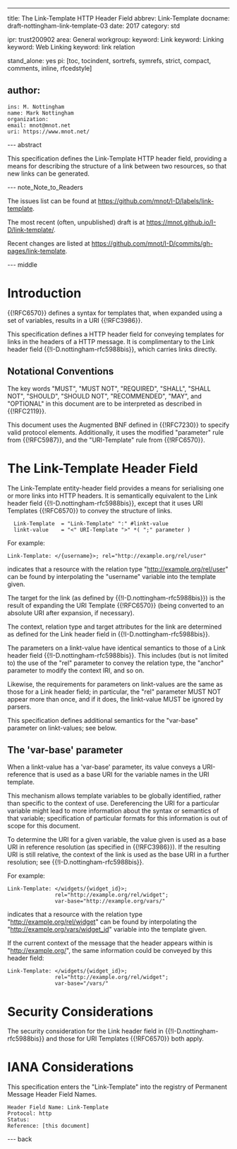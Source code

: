 ---
title: The Link-Template HTTP Header Field
abbrev: Link-Template
docname: draft-nottingham-link-template-03
date: 2017
category: std

ipr: trust200902
area: General
workgroup:
keyword: Link
keyword: Linking
keyword: Web Linking
keyword: link relation

stand_alone: yes
pi: [toc, tocindent, sortrefs, symrefs, strict, compact, comments, inline, rfcedstyle]

author:
 -
    ins: M. Nottingham
    name: Mark Nottingham
    organization:
    email: mnot@mnot.net
    uri: https://www.mnot.net/


--- abstract

This specification defines the Link-Template HTTP header field, providing a means for describing
the structure of a link between two resources, so that new links can be generated.


--- note_Note_to_Readers

The issues list can be found at <https://github.com/mnot/I-D/labels/link-template>.

The most recent (often, unpublished) draft is at <https://mnot.github.io/I-D/link-template/>.

Recent changes are listed at <https://github.com/mnot/I-D/commits/gh-pages/link-template>.


--- middle

# Introduction

{{!RFC6570}} defines a syntax for templates that, when expanded using a set of variables, results
in a URI {{!RFC3986}}.

This specification defines a HTTP header field for conveying templates for links in the headers of
a HTTP message. It is complimentary to the Link header field {{!I-D.nottingham-rfc5988bis}}, which carries links
directly.

## Notational Conventions

The key words "MUST", "MUST NOT", "REQUIRED", "SHALL", "SHALL NOT", "SHOULD", "SHOULD NOT",
"RECOMMENDED", "MAY", and "OPTIONAL" in this document are to be interpreted as described in {{!RFC2119}}.

This document uses the Augmented BNF defined in {{!RFC7230}} to specify valid protocol
elements. Additionally, it uses the modified "parameter" rule from {{!RFC5987}},
and the "URI-Template" rule from {{!RFC6570}}.


# The Link-Template Header Field

The Link-Template entity-header field provides a means for serialising one or more links into HTTP
headers. It is semantically equivalent to the Link header field {{!I-D.nottingham-rfc5988bis}},
except that it uses URI Templates {{!RFC6570}} to convey the structure of links.

~~~
  Link-Template  = "Link-Template" ":" #linkt-value
  linkt-value    = "<" URI-Template ">" *( ";" parameter )
~~~

For example:

~~~
Link-Template: </{username}>; rel="http://example.org/rel/user"
~~~

indicates that a resource with the relation type "http://example.org/rel/user" can be found by
interpolating the "username" variable into the template given.

The target for the link (as defined by {{!I-D.nottingham-rfc5988bis}}) is the result of expanding
the URI Template {{!RFC6570}} (being converted to an absolute URI after expansion, if necessary).

The context, relation type and target attributes for the link are determined as defined for the
Link header field in {{!I-D.nottingham-rfc5988bis}}.

The parameters on a linkt-value have identical semantics to those of a Link header field
{{!I-D.nottingham-rfc5988bis}}. This includes (but is not limited to) the use of the "rel"
parameter to convey the relation type, the "anchor" parameter to modify the context IRI, and so on.

Likewise, the requirements for parameters on linkt-values are the same as those for a Link header
field; in particular, the "rel" parameter MUST NOT appear more than once, and if it does, the
linkt-value MUST be ignored by parsers.

This specification defines additional semantics for the "var-base" parameter on linkt-values; see
below.


## The 'var-base' parameter

When a linkt-value has a 'var-base' parameter, its value conveys a URI-reference that is used as a
base URI for the variable names in the URI template.

This mechanism allows template variables to be globally identified, rather than specific to the
context of use. Dereferencing the URI for a particular variable might lead to more information
about the syntax or semantics of that variable; specification of particular formats for this
information is out of scope for this document.

To determine the URI for a given variable, the value given is used as a base URI in reference
resolution (as specified in {{!RFC3986}}). If the resulting URI is still relative, the context of
the link is used as the base URI in a further resolution; see {{!I-D.nottingham-rfc5988bis}}.

For example:

~~~
Link-Template: </widgets/{widget_id}>;
               rel="http://example.org/rel/widget";
               var-base="http://example.org/vars/"
~~~

indicates that a resource with the relation type "http://example.org/rel/widget" can be found by
interpolating the "http://example.org/vars/widget_id" variable into the template given.

If the current context of the message that the header appears within is "http://example.org/", the
same information could be conveyed by this header field:

~~~
Link-Template: </widgets/{widget_id}>;
               rel="http://example.org/rel/widget";
               var-base="/vars/"
~~~


# Security Considerations

The security consideration for the Link header field in {{!I-D.nottingham-rfc5988bis}} and those
for URI Templates {{!RFC6570}} both apply.

# IANA Considerations

This specification enters the "Link-Template" into the registry of Permanent Message Header Field
Names.

    Header Field Name: Link-Template
    Protocol: http
    Status:
    Reference: [this document]


--- back
